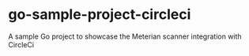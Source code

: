 # go-sample-project-circleci
A sample Go project to showcase the Meterian scanner integration with CircleCi
